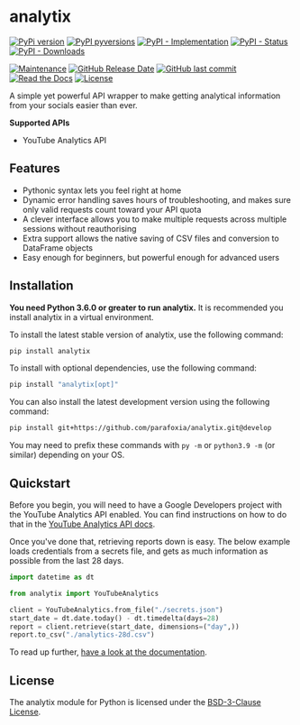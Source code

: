 # analytix

[![PyPi version](https://img.shields.io/pypi/v/analytix.svg)](https://pypi.python.org/pypi/analytix/)
[![PyPI pyversions](https://img.shields.io/pypi/pyversions/analytix.svg)](https://pypi.python.org/pypi/analytix/)
[![PyPI - Implementation](https://img.shields.io/pypi/implementation/analytix)](https://pypi.python.org/pypi/analytix/)
[![PyPI - Status](https://img.shields.io/pypi/status/analytix)](https://pypi.python.org/pypi/analytix/)
[![PyPI - Downloads](https://img.shields.io/pypi/dm/analytix)](https://pypistats.org/packages/analytix)

[![Maintenance](https://img.shields.io/maintenance/yes/2021)](https://github.com/parafoxia/analytix)
[![GitHub Release Date](https://img.shields.io/github/release-date/parafoxia/analytix)](https://github.com/parafoxia/analytix)
[![GitHub last commit](https://img.shields.io/github/last-commit/parafoxia/analytix)](https://github.com/parafoxia/analytix)
[![Read the Docs](https://img.shields.io/readthedocs/analytix)](https://analytix.readthedocs.io/en/latest/index.html)
[![License](https://img.shields.io/github/license/parafoxia/analytix.svg)](https://github.com/parafoxia/analytix/blob/main/LICENSE)

A simple yet powerful API wrapper to make getting analytical information from your socials easier than ever.

**Supported APIs**

- YouTube Analytics API

## Features

- Pythonic syntax lets you feel right at home
- Dynamic error handling saves hours of troubleshooting, and makes sure only valid requests count toward your API quota
- A clever interface allows you to make multiple requests across multiple sessions without reauthorising
- Extra support allows the native saving of CSV files and conversion to DataFrame objects
- Easy enough for beginners, but powerful enough for advanced users

## Installation

**You need Python 3.6.0 or greater to run analytix.** It is recommended you install analytix in a virtual environment.

To install the latest stable version of analytix, use the following command:
```sh
pip install analytix
```

To install with optional dependencies, use the following command:
```sh
pip install "analytix[opt]"
```

You can also install the latest development version using the following command:
```sh
pip install git+https://github.com/parafoxia/analytix.git@develop
```

You may need to prefix these commands with `py -m` or `python3.9 -m` (or similar) depending on your OS.

## Quickstart

Before you begin, you will need to have a Google Developers project with the YouTube Analytics API enabled. You can find instructions on how to do that in the [YouTube Analytics API docs](https://developers.google.com/youtube/reporting/v1/code_samples/python#set-up-authorization-credentials/).

Once you've done that, retrieving reports down is easy. The below example loads credentials from a secrets file, and gets as much information as possible from the last 28 days.

```py
import datetime as dt

from analytix import YouTubeAnalytics

client = YouTubeAnalytics.from_file("./secrets.json")
start_date = dt.date.today() - dt.timedelta(days=28)
report = client.retrieve(start_date, dimensions=("day",))
report.to_csv("./analytics-28d.csv")
```

To read up further, [have a look at the documentation](https://analytix.readthedocs.io/en/latest/).

## License

The analytix module for Python is licensed under the [BSD-3-Clause License](https://github.com/parafoxia/analytix/blob/main/LICENSE).
